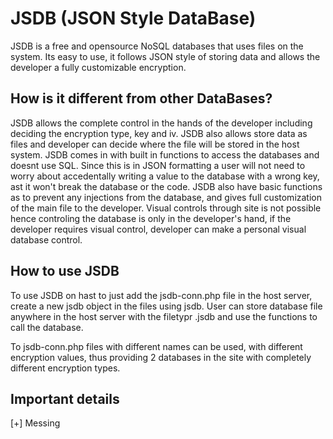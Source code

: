 # JSDB (JSON Style DataBase)
JSDB is a free and opensource NoSQL databases that uses files on the system. Its easy to use, it follows JSON style of storing data and allows the developer a fully customizable encryption. 

## How is it different from other DataBases?
 
JSDB allows the complete control in the hands of the developer including deciding the encryption type, key and iv. JSDB also allows store data as files and developer can decide where the file will be stored in the host system. JSDB comes in with built in functions to access the databases and doesnt use SQL. Since this is in JSON formatting a user will not need to worry about accedentally writing a value to the database with a wrong key, ast it won't break the database or the code. JSDB also have basic functions as to prevent any injections from the database, and gives full customization of the main file to the developer. Visual controls through site is not possible hence controling the database is only in the developer's hand, if the developer requires visual control, developer can make a personal visual database control.

## How to use JSDB

To use JSDB on hast to just add the jsdb-conn.php file in the host server, create a new jsdb object in the files using jsdb. User can store database file anywhere in the host server with the filetypr .jsdb and use the functions to call the database. 

To jsdb-conn.php files with different names can be used, with different encryption values, thus providing 2 databases in the site with completely different encryption types.

## Important details

[+] Messing 
